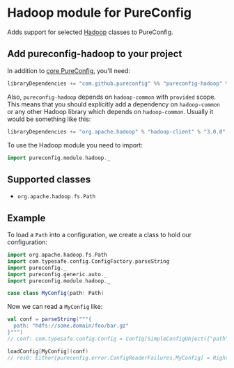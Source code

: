 # Hadoop module for PureConfig

Adds support for selected [Hadoop](http://hadoop.apache.org/) classes to PureConfig.

## Add pureconfig-hadoop to your project

In addition to [core PureConfig](https://github.com/pureconfig/pureconfig), you'll need:

```scala
libraryDependencies += "com.github.pureconfig" %% "pureconfig-hadoop" % "0.9.2"
```

Also, `pureconfig-hadoop` depends on `hadoop-common` with `provided` scope. This means that you should explicitly add a dependency on `hadoop-common` or any other Hadoop library which depends on `hadoop-common`. Usually it would be something like this:

```scala
libraryDependencies += "org.apache.hadoop" % "hadoop-client" % "3.0.0"
```

To use the Hadoop module you need to import:
```scala
import pureconfig.module.hadoop._
```

## Supported classes

* `org.apache.hadoop.fs.Path`

## Example

To load a `Path` into a configuration, we create a class to hold our configuration:

```scala
import org.apache.hadoop.fs.Path
import com.typesafe.config.ConfigFactory.parseString
import pureconfig._
import pureconfig.generic.auto._
import pureconfig.module.hadoop._

case class MyConfig(path: Path)
```

Now we can read a `MyConfig` like:
```scala
val conf = parseString("""{
  path: "hdfs://some.domain/foo/bar.gz"
}""")
// conf: com.typesafe.config.Config = Config(SimpleConfigObject({"path":"hdfs://some.domain/foo/bar.gz"}))

loadConfig[MyConfig](conf)
// res0: Either[pureconfig.error.ConfigReaderFailures,MyConfig] = Right(MyConfig(hdfs://some.domain/foo/bar.gz))
```
